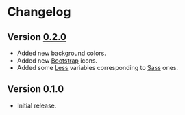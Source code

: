 # Changelog

## Version [0.2.0](https://github.com/mc2it/ui-theme/compare/v0.1.0...v0.2.0)
- Added new background colors.
- Added new [Bootstrap](https://icons.getbootstrap.com) icons.
- Added some [Less](https://lesscss.org) variables corresponding to [Sass](https://sass-lang.com) ones.

## Version 0.1.0
- Initial release.
